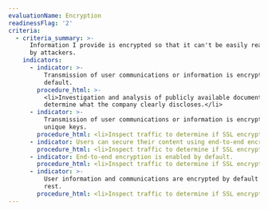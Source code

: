 ```yaml
---
evaluationName: Encryption
readinessFlag: '2'
criteria:
  - criteria_summary: >-
      Information I provide is encrypted so that it can't be easily read or used
      by attackers.
    indicators:
      - indicator: >-
          Transmission of user communications or information is encrypted by
          default.
        procedure_html: >-
          <li>Investigation and analysis of publicly available documentation to
          determine what the company clearly discloses.</li>
      - indicator: >-
          Transmission of user communications or information is encrypted using
          unique keys.
        procedure_html: <li>Inspect traffic to determine if SSL encryption is used.</li>
      - indicator: Users can secure their content using end-to-end encryption.
        procedure_html: <li>Inspect traffic to determine if SSL encryption is used.</li>
      - indicator: End-to-end encryption is enabled by default.
        procedure_html: <li>Inspect traffic to determine if SSL encryption is used.</li>
      - indicator: >-
          User information and communications are encrypted by default when at
          rest.
        procedure_html: <li>Inspect traffic to determine if SSL encryption is used.</li>
---
```



